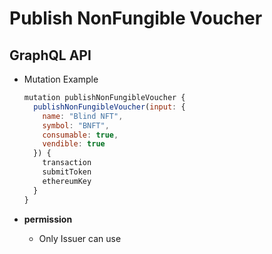 # Publish NonFungible Voucher

## GraphQL API

- Mutation Example
  ```javascript
  mutation publishNonFungibleVoucher {
    publishNonFungibleVoucher(input: {
      name: "Blind NFT",
      symbol: "BNFT",
      consumable: true,
      vendible: true
    }) {
      transaction
      submitToken
      ethereumKey
    }
  }

  ```



- **permission**
  - Only Issuer can use

